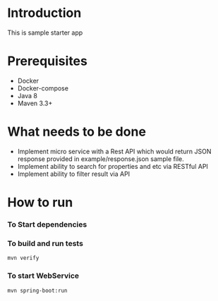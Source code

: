 # Introduction 

This is sample starter app

# Prerequisites 
 * Docker
 * Docker-compose
 * Java 8
 * Maven 3.3+
 
# What needs to be done

 * Implement micro service with a Rest API which would return JSON response provided in example/response.json sample file.
 * Implement ability to search for properties and etc via RESTful API
 * Implement ability to filter result via API 

# How to run

### To Start dependencies


### To build and run tests

```
mvn verify

```

### To start WebService

 ```
 mvn spring-boot:run
 
 ```
 
 